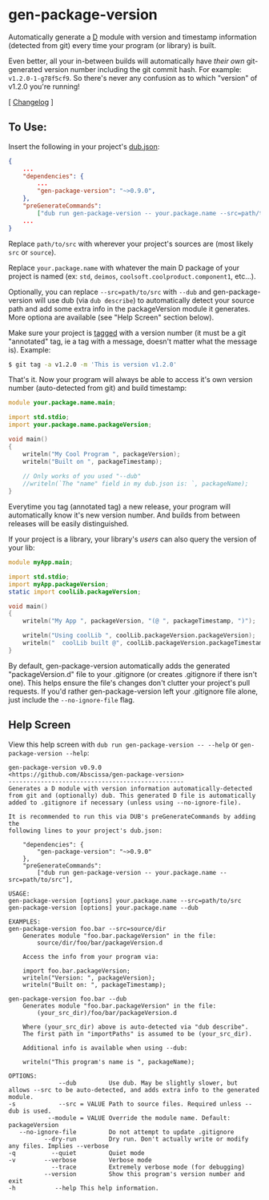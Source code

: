 gen-package-version
===================

Automatically generate a [D](http://dlang.org) module with version and timestamp information (detected from git) every time your program (or library) is built.

Even better, all your in-between builds will automatically have *their own* git-generated version number including the git commit hash. For example: ```v1.2.0-1-g78f5cf9```. So there's never any confusion as to which "version" of v1.2.0 you're running!

[ [Changelog](https://github.com/Abscissa/gen-package-version/blob/master/CHANGELOG.md) ]

To Use:
-------

Insert the following in your project's [dub.json](http://code.dlang.org/getting_started):

```json
{
	...
	"dependencies": {
		...
		"gen-package-version": "~>0.9.0",
	},
	"preGenerateCommands":
		["dub run gen-package-version -- your.package.name --src=path/to/src"],
	...
}
```

Replace ```path/to/src``` with wherever your project's sources are (most likely ```src``` or ```source```).

Replace ```your.package.name``` with whatever the main D package of your project is named (ex: ```std```, ```deimos```, ```coolsoft.coolproduct.component1```, etc...).

Optionally, you can replace ```--src=path/to/src``` with ```--dub``` and gen-package-version will use dub (via ```dub describe```) to automatically detect your source path and add some extra info in the packageVersion module it generates. More optiona are available (see "Help Screen" section below).

Make sure your project is [tagged](https://git-scm.com/book/en/v2/Git-Basics-Tagging) with a version number (it must be a git "annotated" tag, ie a tag with a message, doesn't matter what the message is). Example:

```bash
$ git tag -a v1.2.0 -m 'This is version v1.2.0'
```

That's it. Now your program will always be able to access it's own version number (auto-detected from git) and build timestamp:

```d
module your.package.name.main;

import std.stdio;
import your.package.name.packageVersion;

void main()
{
	writeln("My Cool Program ", packageVersion);
	writeln("Built on ", packageTimestamp);
	
	// Only works of you used "--dub"
	//writeln(`The "name" field in my dub.json is: `, packageName);
}
```

Everytime you tag (annotated tag) a new release, your program will automatically know it's new version number. And builds from between releases will be easily distinguished.

If your project is a library, your library's *users* can also query the version of your lib:

```d
module myApp.main;

import std.stdio;
import myApp.packageVersion;
static import coolLib.packageVersion;

void main()
{
	writeln("My App ", packageVersion, "(@ ", packageTimestamp, ")");

	writeln("Using coolLib ", coolLib.packageVersion.packageVersion);
	writeln("  coolLib built @", coolLib.packageVersion.packageTimestamp);
}
```

By default, gen-package-version automatically adds the generated "packageVersion.d" file to your .gitignore (or creates .gitignore if there isn't one). This helps ensure the file's changes don't clutter your project's pull requests. If you'd rather gen-package-version left your .gitignore file alone, just include the ```--no-ignore-file``` flag.

Help Screen
-----------
View this help screen with ```dub run gen-package-version -- --help``` or ```gen-package-version --help```:

```
gen-package-version v0.9.0
<https://github.com/Abscissa/gen-package-version>
-------------------------------------------------
Generates a D module with version information automatically-detected
from git and (optionally) dub. This generated D file is automatically
added to .gitignore if necessary (unless using --no-ignore-file).

It is recommended to run this via DUB's preGenerateCommands by adding the
following lines to your project's dub.json:

    "dependencies": {
        "gen-package-version": "~>0.9.0"
    },
    "preGenerateCommands":
        ["dub run gen-package-version -- your.package.name --src=path/to/src"],

USAGE:
gen-package-version [options] your.package.name --src=path/to/src
gen-package-version [options] your.package.name --dub

EXAMPLES:
gen-package-version foo.bar --src=source/dir
    Generates module "foo.bar.packageVersion" in the file:
        source/dir/foo/bar/packageVersion.d
    
    Access the info from your program via:

    import foo.bar.packageVersion;
    writeln("Version: ", packageVersion);
    writeln("Built on: ", packageTimestamp);

gen-package-version foo.bar --dub
    Generates module "foo.bar.packageVersion" in the file:
        (your_src_dir)/foo/bar/packageVersion.d

    Where (your_src_dir) above is auto-detected via "dub describe".
    The first path in "importPaths" is assumed to be (your_src_dir).
    
    Additional info is available when using --dub:

    writeln("This program's name is ", packageName);

OPTIONS:
              --dub         Use dub. May be slightly slower, but allows --src to be auto-detected, and adds extra info to the generated module.
-s            --src = VALUE Path to source files. Required unless --dub is used.
           --module = VALUE Override the module name. Default: packageVersion
   --no-ignore-file         Do not attempt to update .gitignore
          --dry-run         Dry run. Don't actually write or modify any files. Implies --verbose
-q          --quiet         Quiet mode
-v        --verbose         Verbose mode
            --trace         Extremely verbose mode (for debugging)
          --version         Show this program's version number and exit
-h           --help This help information.
```
